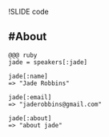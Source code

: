 !SLIDE code
## #About ##

    @@@ ruby    
    jade = speakers[:jade]

    jade[:name]
    => "Jade Robbins"

    jade[:email]
    => "jaderobbins@gmail.com"

    jade[:about]
    => "about jade"
